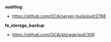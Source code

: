 **auditlog**: 
 * https://github.com/OCA/server-tools/pull/2768

**fs_storage_backup**
 * https://github.com/OCA/storage/pull/309